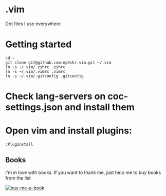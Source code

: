# .vim
Dot files I use everywhere

# Getting started

```
cd ~
git clone git@github.com:ep4sh/.vim.git ~/.vim
ln -s ~/.vim/.zshrc .zshrc
ln -s ~/.vim/.vimrc .vimrc
ln -s ~/.vim/.gitconfig .gitconfig
```

# Check lang-servers on coc-settings.json and install them

# Open vim and install plugins:
```
:PlugInstall
```

## Books
I'm in love with books. If you want to thank me, just help me to buy books from the list

[![buy-me-a-book](https://img.shields.io/badge/Amazon-Buy%20me%20a%20book-important)](https://www.amazon.com/hz/wishlist/ls/3NSSXQK5CTS8N?ref_=wl_share)

